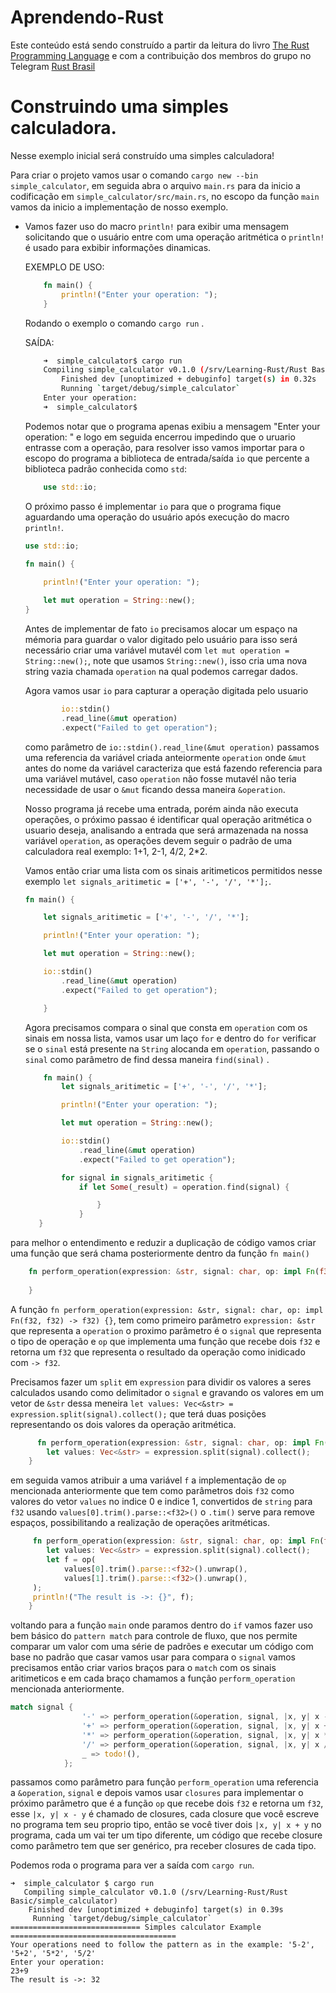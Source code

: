 # Aprendendo-Rust

Este conteúdo está sendo construído a partir da leitura do livro [The Rust Programming Language](https://doc.rust-lang.org/book/) e com a contribuição dos membros do grupo no Telegram [Rust Brasil](https://t.me/rustlangbr)

# Construindo uma simples calculadora.

Nesse exemplo inicial será construído uma simples calculadora!

Para criar o projeto vamos usar o comando `cargo new --bin simple_calculator`, em seguida abra o arquivo `main.rs` para da inicio a codificação em ` simple_calculator/src/main.rs `, no escopo da função `main` vamos da inicio a implementação de nosso exemplo.

- Vamos fazer uso do macro `println!` para  exibir uma mensagem solicitando que o usuário entre com uma operação aritmética o `println!`  é usado para exbibir informações dinamicas.

    EXEMPLO DE USO:
    
    ```rust 
        fn main() {
            println!("Enter your operation: ");
        }
    ```

    Rodando o exemplo o comando  ` cargo run ` .
    
    SAÍDA:

    ```bash
        ➜  simple_calculator$ cargo run
        Compiling simple_calculator v0.1.0 (/srv/Learning-Rust/Rust Basic/simple_calculator)
            Finished dev [unoptimized + debuginfo] target(s) in 0.32s
            Running `target/debug/simple_calculator`
        Enter your operation: 
        ➜  simple_calculator$ 
    ```
    Podemos notar que o programa apenas exibiu a mensagem  "Enter your operation: " e logo em seguida encerrou impedindo que o uruario entrasse com a operação, para resolver isso vamos importar para o escopo do programa a biblioteca de entrada/saída `io` que percente a biblioteca padrão conhecida como `std`:

    ```rust 
        use std::io;
    ```
    O próximo passo é implementar `io` para que o programa fique aguardando uma operação do usuário após execução do macro `println!`.

    ```rust 
    use std::io;

    fn main() {
       
        println!("Enter your operation: ");

        let mut operation = String::new();
    }
    ```
    Antes de implementar de fato `io` precisamos alocar um espaço na mémoria para guardar o valor digitado pelo usuário para isso será necessário criar uma variável mutavél com `let mut operation = String::new();`, note que usamos `String::new()`, isso cria uma nova string vazia chamada `operation` na qual podemos carregar dados. 
    
    Agora vamos usar `io` para capturar a operação digitada pelo usuario
    ```rust
            io::stdin()
            .read_line(&mut operation)
            .expect("Failed to get operation");
    ``` 
    como parâmetro de `io::stdin().read_line(&mut operation)` passamos uma referencia da variável criada anteiormente `operation` onde `&mut` antes do nome da variável caracteriza que está fazendo referencia para uma variável mutável, caso `operation` não fosse mutavél não teria necessidade de usar o `&mut`  ficando dessa maneira `&operation`.

    Nosso programa já recebe uma entrada, porém ainda não executa operações, o próximo passao é identificar qual operação aritmética o usuario deseja, analisando a entrada que será armazenada na nossa variável `operation`, as operações devem seguir o padrão de uma calculadora real exemplo: 1+1, 2-1, 4/2, 2*2.

    Vamos então criar uma lista com os sinais aritimeticos permitidos nesse exemplo `let signals_aritimetic = ['+', '-', '/', '*'];`.
    ```rust
    fn main() {

        let signals_aritimetic = ['+', '-', '/', '*'];

        println!("Enter your operation: ");

        let mut operation = String::new();

        io::stdin()
            .read_line(&mut operation)
            .expect("Failed to get operation");

        }
    ``` 
    Agora precisamos compara o sinal que consta em `operation` com os sinais em nossa lista, vamos usar um laço `for` e dentro do `for` verificar se o `sinal` está 
    presente na `String` alocanda em `operation`, passando o `sinal` como parâmetro de find dessa maneira `find(sinal)` .
    ```rust 
        fn main() {
            let signals_aritimetic = ['+', '-', '/', '*'];

            println!("Enter your operation: ");

            let mut operation = String::new();

            io::stdin()
                .read_line(&mut operation)
                .expect("Failed to get operation");

            for signal in signals_aritimetic {
                if let Some(_result) = operation.find(signal) {

                    }
                }
       }
    ```
para melhor o entendimento e reduzir a duplicação de código vamos criar uma função que será chama posteriormente dentro da função `fn main()`

```rust
    fn perform_operation(expression: &str, signal: char, op: impl Fn(f32, f32) -> f32) {
       
    }
 ```
 A função `fn perform_operation(expression: &str, signal: char, op: impl Fn(f32, f32) -> f32) {}`, tem como primeiro parâmetro `expression: &str` que representa a `operation` o proximo parâmetro é o `signal` que representa o tipo de operação e `op` que implementa uma função que recebe dois `f32` e retorna um `f32` que representa o resultado da operação como inidicado com `-> f32`.

Precisamos fazer um `split` em `expression` para dividir os valores a seres calculados usando como delimitador o `signal` e gravando os valores em um vetor de `&str`   dessa meneira `let values: Vec<&str> = expression.split(signal).collect();`  que terá duas posições representando os dois valores da operação aritmética.

```rust
      fn perform_operation(expression: &str, signal: char, op: impl Fn(f32, f32) -> f32) {
        let values: Vec<&str> = expression.split(signal).collect();
    }
```
em seguida vamos atribuir a uma variável `f` a implementação de `op` mencionada anteriormente que tem como parâmetros dois `f32`  como valores do vetor `values` no indice 0 e indice 1, convertidos de `string`  para `f32` usando `values[0].trim().parse::<f32>()`  o `.tim()` serve para remove espaços, possibilitando a realização de operações aritméticas.

```rust
     fn perform_operation(expression: &str, signal: char, op: impl Fn(f32, f32) -> f32) {
        let values: Vec<&str> = expression.split(signal).collect();
        let f = op(
            values[0].trim().parse::<f32>().unwrap(),
            values[1].trim().parse::<f32>().unwrap(),
     );
     println!("The result is ->: {}", f);
    }
```
voltando para a função `main` onde paramos dentro do `if` vamos fazer uso bem básico do `pattern match` para controle de fluxo, que nos permite comparar um valor com uma série de padrões e executar um código com base no padrão que casar vamos usar para compara o `signal`  vamos precisamos então criar varios braços para o `match` com os sinais aritimeticos e em cada braço chamamos a função `perform_operation` mencionada anteriormente.

```rust
match signal {
                '-' => perform_operation(&operation, signal, |x, y| x - y),
                '+' => perform_operation(&operation, signal, |x, y| x + y),
                '*' => perform_operation(&operation, signal, |x, y| x * y),
                '/' => perform_operation(&operation, signal, |x, y| x / y),
                _ => todo!(),
            };
```
 passamos como parâmetro  para função `perform_operation` uma referencia a `&operation`, `signal` e depois vamos usar `closures` para implementar o próximo parâmetro que é a função `op` que recebe dois `f32` e retorna um `f32`, esse `|x, y| x - y` é chamado de closures,  cada closure que você escreve no programa tem seu proprio tipo, então se você tiver dois `|x, y| x + y` no programa, cada um vai ter um tipo diferente, um código que recebe closure como parâmetro tem que ser genérico, pra receber closures de cada tipo.

Podemos roda o programa para ver a saída com `cargo run`.

```
➜  simple_calculator $ cargo run
   Compiling simple_calculator v0.1.0 (/srv/Learning-Rust/Rust Basic/simple_calculator)
    Finished dev [unoptimized + debuginfo] target(s) in 0.39s
     Running `target/debug/simple_calculator`
============================= Simples calculator Example =====================================
Your operations need to follow the pattern as in the example: '5-2', '5+2', '5*2', '5/2'
Enter your operation: 
23+9
The result is ->: 32
```